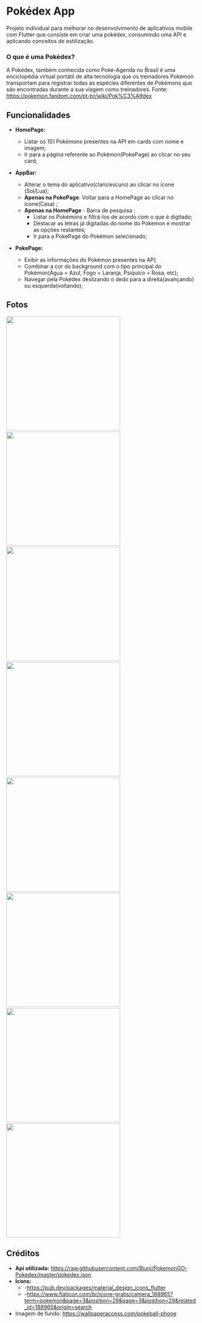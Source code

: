 # Pokédex App

Projeto individual para melhorar no desenvolvimento de aplicativos mobile com Flutter que consiste em criar uma pokédex, consumindo uma API e aplicando conceitos de estilização.
### O que é uma Pokédex? 
A Pokédex, também conhecida como Poké-Agenda no Brasil é uma enciclopédia virtual portátil de alta tecnologia que os treinadores Pokémon transportam para registrar todas as espécies diferentes de Pokémons que são encontradas durante a sua viagem como treinadores.
    Fonte: https://pokemon.fandom.com/pt-br/wiki/Pok%C3%A9dex
## Funcionalidades
- **HomePage:** 
    - Listar os 151 Pokémons presentes na API em cards com nome e imagem;
    - Ir para a página referente ao Pokémon(PokePage) ao clicar no seu card;

- **AppBar:** 
    - Alterar o tema do aplicativo(claro/escuro) ao clicar no ícone (Sol/Lua);
    - **Apenas na PokePage**: Voltar para a HomePage ao clicar no ícone(Casa) ;
    - **Apenas na HomePage** - Barra de pesquisa : 
        - Listar os Pokémons e filtrá-los de acordo com o que é digitado;
        - Destacar as letras já digitadas do nome do Pokemon e mostrar as opções restantes;
        - Ir para a PokePage do Pokémon selecionado;
    

-  **PokePage:**
    - Exibir as  informações do Pokémon presentes na API;
    - Combinar a cor do background com o tipo principal do Pokémon(Água = Azul, Fogo = Laranja, Psíquico = Rosa, etc);
    - Navegar pela Pokédex deslizando o dedo para a direita(avançando) ou esquerda(voltando); 
## Fotos 
<img src ="assets/images/Prints/Back-Black.jpg" width= "300">   &emsp;&emsp;&emsp;  <img src ="assets/images/Prints/Back-White.jpg" width= "300"> &emsp;&emsp;&emsp;
<img src ="assets/images/Prints/Search-Black.jpg" width= "300">   &emsp;&emsp;&emsp;  <img src ="assets/images/Prints/Search-White.jpg" width= "300"> &emsp;&emsp;&emsp;
<img src ="assets/images/Prints/Bulba-White.jpg" width= "300">   &emsp;&emsp;  <img src ="assets/images/Prints/Charmander-Black.jpg" width= "300"> &emsp;&emsp;  <img src ="assets/images/Prints/Squirtle-White.jpg" width= "300"> &emsp;&emsp;  <img src ="assets/images/Prints/Butterfree-Black.jpg" width= "300">


## Créditos

- **Api utilizada:** https://raw.githubusercontent.com/Biuni/PokemonGO-Pokedex/master/pokedex.json
- **Icons:** 
    - -https://pub.dev/packages/material_design_icons_flutter
    - -https://www.flaticon.com/br/icone-gratis/camera_188965?term=pokemon&page=3&position=29&page=3&position=29&related_id=188965&origin=search
- Imagem de fundo: https://wallpaperaccess.com/pokeball-phone
## 
